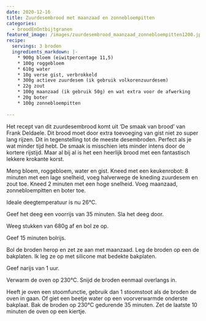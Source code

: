 ```yaml
---
date: 2020-12-16
title: Zuurdesembrood met maanzaad en zonnebloempitten
categories:
  - broodEnOntbijtgranen
featured_image: /images/zuurdesembrood_maanzaad_zonnebloempitten1200.jpg
recipe:
  servings: 3 broden
  ingredients_markdown: |-
    * 900g bloem (eiwitpercentage 11,5)
    * 100g roggebloem
    * 610g water
    * 10g verse gist, verbrokkeld
    * 300g actieve zuurdesem (ik gebruik volkorenzuurdesem)
    * 22g zout
    * 100g maanzaad (ik gebruik 50g) en wat extra voor de afwerking
    * 20g boter
    * 100g zonnebloempitten
    
---
```

Het recept van dit zuurdesembrood komt uit ‘De smaak van brood’ van Frank Deldaele.
Dit brood moet door extra toevoeging van gist niet zo super lang rijzen. Dit in tegenstelling tot de meeste desembroden.
Perfect als je wat minder tijd hebt.
De smaak is misschien iets minder intens door de kortere rijstijd.
Maar al bij al is het een heerlijk brood met een fantastisch lekkere krokante korst.

<!--more-->

Meng bloem, roggebloem, water en gist.
Kneed met een keukenrobot: 8 minuten met een lage snelheid, voeg halverwege de kneding zuurdesem en zout toe.
Kneed 2 minuten met een hoge snelheid.
Voeg maanzaad, zonnebloempitten en boter toe.

Ideale deegtemperatuur is nu 26°C.

Geef het deeg een voorrijs van 35 minuten.
Sla het deeg door.

Weeg stukken van 680g af en bol ze op.

Geef 15 minuten bolrijs.

Bol de broden herop en zet ze aan met maanzaad.
Leg de broden op een de bakplaten. Ik leg ze op met silicone mat bedekte bakplaten.

Geef narijs van 1 uur.

Verwarm de oven op 230°C.
Snijd de broden eenmaal overlangs in.

Heeft je oven een stoomfunctie, gebruik dan 1 stoomstoot als de broden de oven in gaan.
Of giet een beetje water op een voorverwarmde onderste bakplaat.
Bak de broden op 230°C gedurende 35 minuten.
Zet de laatste 10 minuten de oven op een kiertje.


